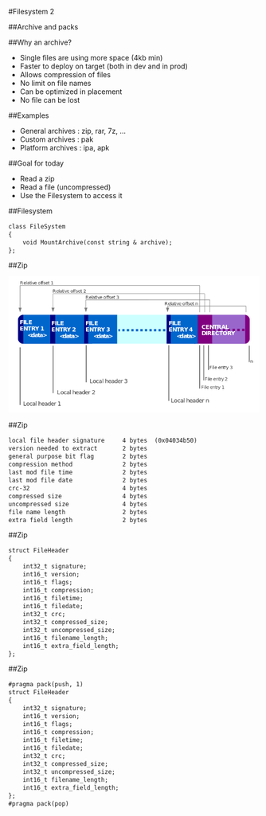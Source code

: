 #Filesystem 2


##Archive and packs


##Why an archive?

- Single files are using more space (4kb min)
- Faster to deploy on target (both in dev and in prod)
- Allows compression of files
- No limit on file names
- Can be optimized in placement
- No file can be lost


##Examples

- General archives : zip, rar, 7z, ...
- Custom archives : pak
- Platform archives : ipa, apk


##Goal for today

- Read a zip
- Read a file (uncompressed)
- Use the Filesystem to access it


##Filesystem

```
class FileSystem
{    
    void MountArchive(const string & archive);
};
```


##Zip

![zip](zip.png)


##Zip

```
local file header signature     4 bytes  (0x04034b50)
version needed to extract       2 bytes
general purpose bit flag        2 bytes
compression method              2 bytes
last mod file time              2 bytes
last mod file date              2 bytes
crc-32                          4 bytes
compressed size                 4 bytes
uncompressed size               4 bytes
file name length                2 bytes
extra field length              2 bytes
```


##Zip

```
struct FileHeader
{
    int32_t signature;
    int16_t version;
    int16_t flags;
    int16_t compression;
    int16_t filetime;
    int16_t filedate;
    int32_t crc;
    int32_t compressed_size;
    int32_t uncompressed_size;
    int16_t filename_length;
    int16_t extra_field_length;
};
```


##Zip

```
#pragma pack(push, 1)
struct FileHeader
{
    int32_t signature;
    int16_t version;
    int16_t flags;
    int16_t compression;
    int16_t filetime;
    int16_t filedate;
    int32_t crc;
    int32_t compressed_size;
    int32_t uncompressed_size;
    int16_t filename_length;
    int16_t extra_field_length;
};
#pragma pack(pop)
```
